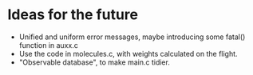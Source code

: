 # Ideas for the future

- Unified and uniform error messages, maybe introducing some fatal() function in auxx.c
- Use the code in molecules.c, with weights calculated on the flight.
- "Observable database", to make main.c tidier.
